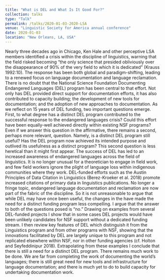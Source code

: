 ```yaml
---
title: "What is DEL and What Is It Good For?"
collection: talks
type: "Talk"
permalink: /talks/2020-01-03-2020-LSA
venue: "Linguistic Society for America annual conference"
date: 2020-01-03
location: "New Orleans, LA, USA"
---
```


Nearly three decades ago in Chicago, Ken Hale and other perceptive LSA members identified a crisis within the discipline of linguistics, warning that the field risked becoming “the only science that presided obliviously over the disappearance of 90% of the very field to which it is dedicated” (Krauss 1992:10). The response has been both global and paradigm-shifting, leading to a renewed focus on language documentation and language reclamation. There is no doubt that the National Science Foundation Documenting Endangered Languages (DEL) program has been central to that effort. Not only has DEL provided direct support for documentation efforts, it has also contributed to capacity building; the development of new tools for documentation; and the adoption of new approaches to documentation. As we reflect on 15 years of DEL funding, two important questions emerge. First, to what degree has a distinct DEL program contributed to the successful response to the endangered languages crisis? Could this effort have been equally-well achieved directly within existing NSF programs? Even if we answer this question in the affirmative, there remains a second, perhaps more relevant, question. Namely, is a distinct DEL program still useful? Has the DEL program now achieved its intended purpose and outlived its usefulness as a distinct program?  This second question is less heretical than it might first appear. The success of DEL has led to an increased awareness of endangered languages across the field of linguistics. It is no longer unusual for a theoretician to engage in field work, and few field workers ignore the plight of language loss within indigenous communities where they work. DEL-funded efforts such as the Austin Principles of Data Citation in Linguistics (Berez-Kroeker et al. 2018) promote increased citations of primary data in linguistics publications. No longer a fringe topic, endangered language documentation and reclamation are now part of the fabric of the discipline. So it is not unreasonable to argue that while DEL may have once been useful, the changes in the have made the need for a distinct funding program less compelling.  I argue that the answer to both of the questions posed is “no.” Drawing on examples from several DEL-funded projects I show that in some cases DEL projects would have been unlikely candidates for NSF support without a dedicated funding stream. I then review key features of DEL which distinguish it from the Linguistics program and from other programs with NSF, showing that the innovations facilitated by DEL are largely unique to this program and not replicated elsewhere within NSF, nor in other funding agencies (cf. Holton and Seyfeddinipur 2018). Extrapolating from these examples I conclude that there is still a need for a distinct DEL program. There remains much work to be done. We are far from completing the work of documenting the world’s languages; there is still great need for new tools and infrastructure for language documentation; and there is much yet to do to build capacity for undertaking documentation work.  
